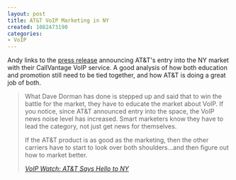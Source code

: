 ```yaml
--- 
layout: post
title: AT&T VoIP Marketing in NY
created: 1082473190
categories: 
- VoIP
---
```

<p>Andy links to the <a href="http://www.prnewswire.com/cgi-bin/stories.pl?ACCT=SVBIZINK1.story&STORY=/www/story/04-19-2004/0002153898&EDATE=MON+Apr+19+2004,+08:05+AM">press release</a> announcing AT&T's entry into the NY market with their CallVantage VoIP service. A good analysis of how both education and promotion still need to be tied together, and how AT&T is doing a great job of both.</p>

<blockquote>
<p>What Dave Dorman has done is stepped up and said that to win the battle for the market, they have to educate the market about VoIP. If you notice, since AT&T announced entry into the space, the VoIP news noise level has increased. Smart marketers know they have to lead the category, not just get news for themselves.  </p>

<p>If the AT&T product is as good as the marketing, then the other carriers have to start to look over both shoulders...and then figure out how to market better. </p>
<cite><a href="http://andyabramson.blogs.com/voipwatch/2004/04/att_says_hello_.html">VoIP Watch: AT&T Says Hello to NY</a></cite>
</blockquote>
